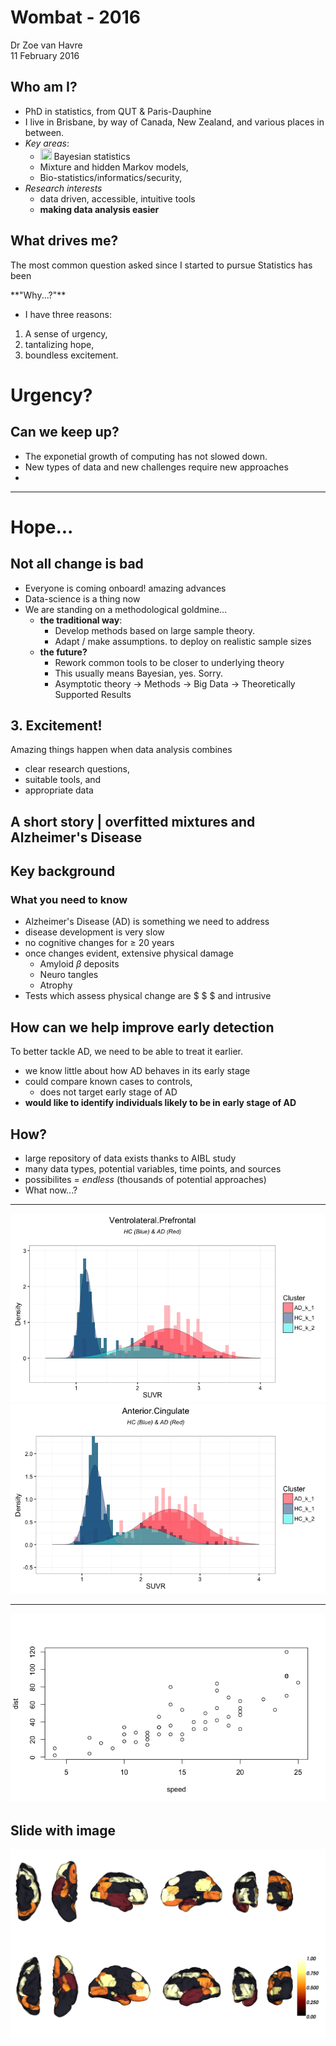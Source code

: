 # Wombat - 2016 
Dr Zoe van Havre  
11 February 2016  









## Who am I?

- PhD in statistics, from QUT \& Paris-Dauphine
- I live in Brisbane, by way of Canada, New Zealand, and various places in between.
- *Key areas*:
    - <img style="width: 18px; height: 18px; margin: 0; vertical-align: center;" src="http://i.stack.imgur.com/DSxUV.png" alt="" scale="0"> Bayesian statistics
    - Mixture and hidden Markov models, 
    - Bio-statistics/informatics/security,
- *Research interests*
    - data driven, accessible, intuitive tools
    - **making data analysis easier**


## What drives me?

The most common question asked since I started to pursue Statistics has been

<div class="centered">
**"Why...?"**
</div>

- I have three reasons:

1. A sense of urgency,
2. tantalizing hope,
3. boundless excitement.



# Urgency?

## Can we keep up?

- The exponetial growth of computing has not slowed down.
- New types of data and new challenges require new approaches
- 

----------------




# Hope...


## Not all change is bad
- Everyone is coming onboard! amazing advances
- Data-science is a thing now
- We are standing on a methodological goldmine...
    - **the traditional way**: 
        - Develop methods based on large sample theory.  
        - Adapt / make assumptions. to deploy on realistic sample sizes
    - **the future?** 
        - Rework common tools to be closer to underlying theory
        - This usually means Bayesian, yes. Sorry. 
        - Asymptotic theory $\rightarrow$ Methods $\rightarrow$ Big Data  $\rightarrow$ Theoretically Supported Results
    
    
## 3. Excitement!

Amazing things happen when data analysis combines

- clear research questions, 
- suitable tools, and 
- appropriate data



## A short story | overfitted mixtures and Alzheimer's Disease


## Key background



### What you need to know

- Alzheimer's Disease (AD) is something we need to address
- disease development is very slow
- no cognitive changes for $\geq$ 20 years
- once changes evident, extensive physical damage
    - Amyloid $\beta$ deposits
    - Neuro tangles
    - Atrophy
- Tests which assess physical change are $ $ $ and intrusive


## How can we help improve early detection

To better tackle AD, we need to be able to treat it earlier.

- we know little about how AD behaves in its early stage
- could compare known cases to controls, 
    - does not target early stage of AD
- **would like to identify individuals likely to be in early stage of AD**
 
## How? 

- large repository of data exists thanks to AIBL study 
- many data types, potential variables, time points, and sources
- possibilites = *endless* (thousands of potential approaches)
- What now...?

------------

![](ZvH_WombatSlides_files/figure-html/unnamed-chunk-3-1.png)![](ZvH_WombatSlides_files/figure-html/unnamed-chunk-3-2.png)

-----------------------

![](ZvH_WombatSlides_files/figure-html/unnamed-chunk-4-1.png)


## Slide with image
<img src="Images/hc_diff_means.png" style="width: 800px"/>


